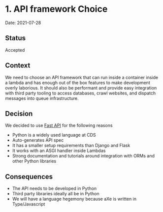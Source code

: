# 1. API framework Choice

Date: 2021-07-28

## Status

Accepted

## Context

We need to choose an API framework that can run inside a container inside a lambda and has enough out of the box features to make development overly laborious. It should also be performant and provide easy integration with third party tooling to access databases, crawl websites, and dispatch messages into queue infrastructure.

## Decision

We decided to use [Fast API](https://fastapi.tiangolo.com/) for the following reasons

- Python is a widely used language at CDS
- Auto-generates API spec
- It has a smaller setup requirements than Django and Flask
- It works with an ASGI handler inside Lambdas
- Strong documentation and tutorials around integration with ORMs and other Python libraries

## Consequences

- The API needs to be developed in Python
- Third party libraries ideally all be in Python
- We will have a language hegemony because aXe is written in Type/Javascript
